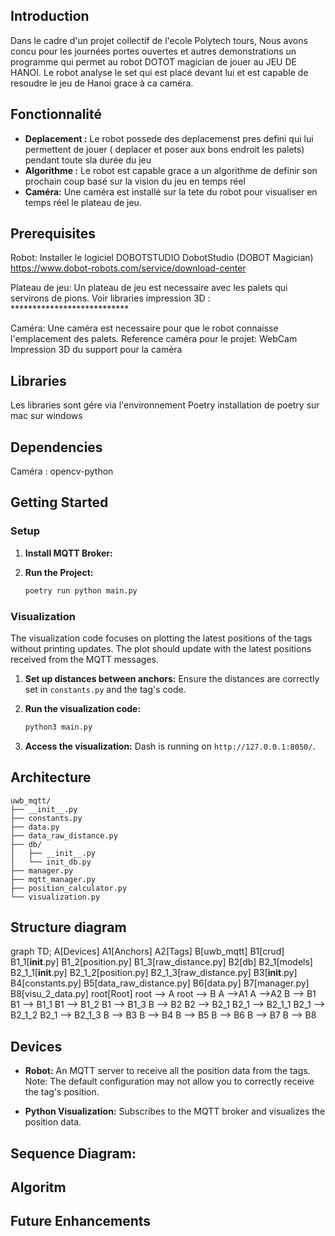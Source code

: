 ## Introduction

Dans le cadre d'un projet collectif de l'ecole Polytech tours, Nous avons concu pour les journées portes ouvertes et autres demonstrations un programme qui permet au robot DOTOT magician de jouer au JEU DE HANOI. Le robot analyse le set qui est placé devant lui et est capable de resoudre le jeu de Hanoi grace à ca caméra.

## Fonctionnalité 

- **Deplacement :** Le robot possede des deplacemenst pres defini qui lui permettent de jouer ( deplacer et poser aux bons endroit les palets) pendant toute sla durée du jeu
- **Algorithme :** Le robot est capable grace a un algorithme de definir son prochain coup basé sur la vision du jeu en temps réel
- **Caméra:** Une caméra est installé sur la tete du robot pour visualiser en temps réel le plateau de jeu.


## Prerequisites

Robot: 
    Installer le logiciel DOBOTSTUDIO DobotStudio (DOBOT Magician)
    https://www.dobot-robots.com/service/download-center

Plateau de jeu:
    Un plateau de jeu est necessaire avec les palets qui servirons de pions.
    Voir libraries impression 3D : ***************************

Caméra:
    Une caméra est necessaire pour que le robot connaisse l'emplacement des palets.
    Reference caméra pour le projet: WebCam 
    Impression 3D du support pour la caméra


## Libraries

Les libraries sont gére via l'environnement Poetry 
installation de poetry 
    sur mac 
    sur windows

## Dependencies

Caméra :
opencv-python

## Getting Started

### Setup

1. **Install MQTT Broker:** 


2. **Run the Project:**
    ```bash
    poetry run python main.py
    ```

### Visualization

The visualization code focuses on plotting the latest positions of the tags without printing updates. The plot should update with the latest positions received from the MQTT messages.

1. **Set up distances between anchors:** Ensure the distances are correctly set in `constants.py` and the tag's code.

2. **Run the visualization code:**
    ```bash
    python3 main.py
    ```
3. **Access the visualization:** Dash is running on `http://127.0.0.1:8050/`.

## Architecture

```
uwb_mqtt/
├── __init__.py
├── constants.py
├── data.py
├── data_raw_distance.py
├── db/
│   ├── __init__.py
│   └── init_db.py
├── manager.py
├── mqtt_manager.py
├── position_calculator.py
└── visualization.py
```
## Structure diagram 

graph TD;
    A[Devices]
    A1[Anchors]
    A2[Tags]
    B[uwb_mqtt]
    B1[crud]
    B1_1[__init__.py]
    B1_2[position.py]
    B1_3[raw_distance.py]
    B2[db]
    B2_1[models]
    B2_1_1[__init__.py]
    B2_1_2[position.py]
    B2_1_3[raw_distance.py]
    B3[__init__.py]
    B4[constants.py]
    B5[data_raw_distance.py]
    B6[data.py]
    B7[manager.py]
    B8[visu_2_data.py]
    root[Root]
    root --> A
    root --> B
    A -->A1
    A -->A2
    B --> B1
    B1 --> B1_1
    B1 --> B1_2
    B1 --> B1_3
    B --> B2
    B2 --> B2_1
    B2_1 --> B2_1_1
    B2_1 --> B2_1_2
    B2_1 --> B2_1_3
    B --> B3
    B --> B4
    B --> B5
    B --> B6
    B --> B7
    B --> B8

## Devices


- **Robot:** An MQTT server to receive all the position data from the tags. Note: The default configuration may not allow you to correctly receive the tag's position.

- **Python Visualization:** Subscribes to the MQTT broker and visualizes the position data.

## Sequence Diagram: 


## Algoritm


## Future Enhancements
